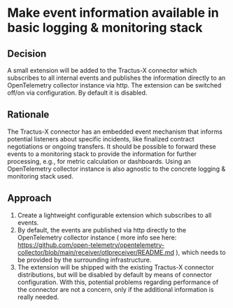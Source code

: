 # Make event information available in basic logging & monitoring stack

## Decision

A small extension will be added to the Tractus-X connector which subscribes to all internal events 
and publishes the information directly to an OpenTelemetry collector instance via http.
The extension can be switched off/on via configuration. By default it is disabled.

## Rationale

The Tractus-X connector has an embedded event mechanism that informs potential listeners about specific incidents, 
like finalized contract negotiations or ongoing transfers. 
It should be possible to forward these events to a monitoring stack
to provide the information for further processing, e.g., for metric calculation or dashboards.
Using an OpenTelemetry collector instance is also agnostic to the concrete logging & monitoring stack used.

## Approach

1. Create a lightweight configurable extension which subscribes to all events.
2. By default, the events are published via http directly to the OpenTelemetry collector instance ( more info see here:
 https://github.com/open-telemetry/opentelemetry-collector/blob/main/receiver/otlpreceiver/README.md ),
 which needs to be provided by the surrounding infrastructure.
3. The extension will be shipped with the existing Tractus-X connector distributions,
but will be disabled by default by means of connector configuration.
With this, potential problems regarding performance of the connector are not a concern,
only if the additional information is really needed.

